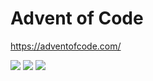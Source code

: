 # Advent of Code

https://adventofcode.com/

<!--- advent_readme_stars table --->


![](https://img.shields.io/badge/day%20📅-10-blue) ![](https://img.shields.io/badge/stars%20⭐-2-yellow) ![](https://img.shields.io/badge/days%20completed-0-red)
